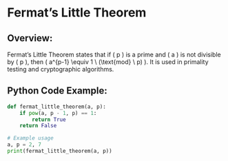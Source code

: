 # **Fermat’s Little Theorem**

## **Overview:**
Fermat’s Little Theorem states that if \( p \) is a prime and \( a \) is not divisible by \( p \), then \( a^{p-1} \equiv 1 \ (\text{mod} \ p) \). It is used in primality testing and cryptographic algorithms.

## **Python Code Example:**

```python
def fermat_little_theorem(a, p):
    if pow(a, p - 1, p) == 1:
        return True
    return False

# Example usage
a, p = 2, 7
print(fermat_little_theorem(a, p))
```


